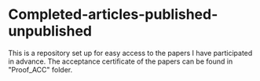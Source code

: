 # Completed-articles-published-unpublished

This is a repository set up for easy access to the papers I have participated in advance.
The acceptance certificate of the papers can be found in "Proof_ACC" folder.

